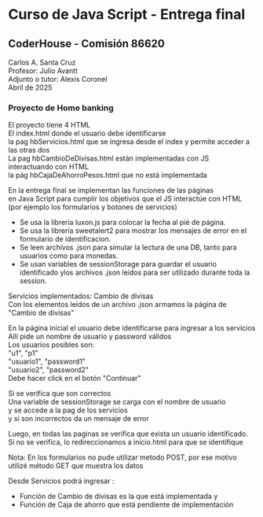 <h1>Curso de Java Script  -  Entrega final</h1>
<h2>CoderHouse - Comisión 86620</h2>


Carlos A. Santa Cruz<br>
Profesor: Julio Avantt<br>
Adjunto o tutor: Alexis Coronel<br>
Abril de 2025<br>


<h3>Proyecto de Home banking </h3>


El proyecto tiene 4 HTML <br>
El index.html donde el usuario debe identificarse<br>
la pag hbServicios.html que se ingresa desde el index y permite acceder a las otras dos<br>
La pag hbCambioDeDivisas.html están implementadas con JS interactuando con HTML<br>
la pág hbCajaDeAhorroPesos.html  que no está implementada<br>


En la entrega final se implementan las funciones de las páginas<br>
en Java Script para cumplir los objetivos que el JS interactúe con HTML<br>
(por ejemplo los formularios y botones de servicios)<br>
- Se usa la librería luxon.js para colocar la fecha al pié de página.<br>
- Se usa la librería sweetalert2 para mostrar los mensajes de error en el formulario de identificacion.<br>
- Se leen archivos .json para simular la lectura de una DB, tanto para usuarios como para monedas.<br> 
- Se usan variables de sessionStorage para guardar el usuario identificado ylos archivos .json leidos para ser utilizado durante toda la session.<br>

Servicios implementados: Cambio de divisas<br>
Con los elementos leídos de un archivo .json armamos la página de "Cambio de divisas"<br>


En la página inicial el usuario debe identificarse para ingresar a los servicios<br>
Allí pide un nombre de usuario y password válidos<br>
Los usuarios posibles son:<br>
"u1", "p1"<br>
"usuario1", "password1"<br>
"usuario2", "password2"<br>
Debe hacer click en el botón "Continuar"<br>


Si se verifica que son correctos<br>
Una variable de sessionStorage se carga con el nombre de usuario<br>
y se accede a la pag de los servicios<br>
y si son incorrectos da un mensaje de error<br>

Luego, en todas las paginas se verifica que exista un usuario identificado.<br>
Si no se verifica, lo redireccionamos a inicio.html para que se identifique<br>


Nota: En los formularios no pude utilizar metodo POST, por ese motivo
utilizé método GET que muestra los datos <br>


Desde Servicios podrá ingresar : <br>
-  Función de Cambio de divisas es la que está implementada y<br>
-  Función de Caja de ahorro que está pendiente de implementación<br>
     
     
